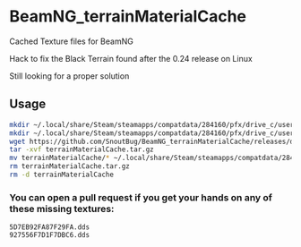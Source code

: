 # BeamNG_terrainMaterialCache
Cached Texture files for BeamNG

Hack to fix the Black Terrain found after the 0.24 release on Linux

Still looking for a proper solution

## Usage
```Bash
mkdir ~/.local/share/Steam/steamapps/compatdata/284160/pfx/drive_c/users/steamuser/AppData/Local/BeamNG.drive/0.24/temp/art
mkdir ~/.local/share/Steam/steamapps/compatdata/284160/pfx/drive_c/users/steamuser/AppData/Local/BeamNG.drive/0.24/temp/art/terrainMaterialCache
wget https://github.com/SnoutBug/BeamNG_terrainMaterialCache/releases/download/1.0/terrainMaterialCache.tar.gz
tar -xvf terrainMaterialCache.tar.gz
mv terrainMaterialCache/* ~/.local/share/Steam/steamapps/compatdata/284160/pfx/drive_c/users/steamuser/AppData/Local/BeamNG.drive/0.24/temp/art/terrainMaterialCache/
rm terrainMaterialCache.tar.gz
rm -d terrainMaterialCache
```

### You can open a pull request if you get your hands on any of these missing textures:

```
5D7EB92FA87F29FA.dds
927556F7D1F7DBC6.dds
```

